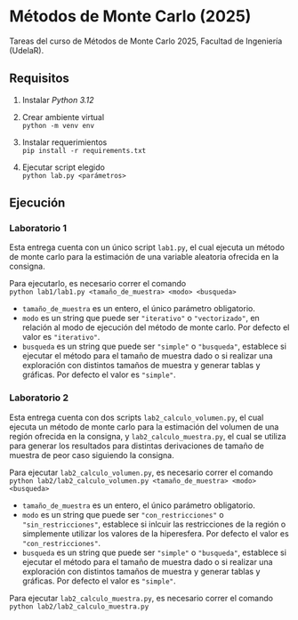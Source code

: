 # Métodos de Monte Carlo (2025)
Tareas del curso de Métodos de Monte Carlo 2025, Facultad de Ingeniería (UdelaR).

## Requisitos

1. Instalar *Python 3.12*

2. Crear ambiente virtual <br>
`python -m venv env`

3. Instalar requerimientos <br>
`pip install -r requirements.txt`

4. Ejecutar script elegido <br>
`python lab.py <parámetros>`

## Ejecución

### Laboratorio 1
Esta entrega cuenta con un único script `lab1.py`, el cual ejecuta un método de monte carlo para la estimación de una variable aleatoria ofrecida en la consigna.

Para ejecutarlo, es necesario correr el comando <br>
`python lab1/lab1.py <tamaño_de_muestra> <modo> <busqueda>` <br>
- `tamaño_de_muestra` es un entero, el único parámetro obligatorio.
- `modo` es un string que puede ser `"iterativo"` o `"vectorizado"`, en relación al modo de ejecución del método de monte carlo. Por defecto el valor es `"iterativo"`.
- `busqueda` es un string que puede ser `"simple"` o `"busqueda"`, establece si ejecutar el método para el tamaño de muestra dado o si realizar una exploración con distintos tamaños de muestra y generar tablas y gráficas. Por defecto el valor es `"simple"`.


### Laboratorio 2
Esta entrega cuenta con dos scripts `lab2_calculo_volumen.py`, el cual ejecuta un método de monte carlo para la estimación del volumen de una región ofrecida en la consigna, y `lab2_calculo_muestra.py`, el cual se utiliza para generar los resultados para distintas derivaciones de tamaño de muestra de peor caso siguiendo la consigna.

Para ejecutar `lab2_calculo_volumen.py`, es necesario correr el comando <br>
`python lab2/lab2_calculo_volumen.py <tamaño_de_muestra> <modo> <busqueda>` <br>
- `tamaño_de_muestra` es un entero, el único parámetro obligatorio.
- `modo` es un string que puede ser `"con_restricciones"` o `"sin_restricciones"`, establece si inlcuir las restricciones de la región o simplemente utilizar los valores de la hiperesfera. Por defecto el valor es `"con_restricciones"`.
- `busqueda` es un string que puede ser `"simple"` o `"busqueda"`, establece si ejecutar el método para el tamaño de muestra dado o si realizar una exploración con distintos tamaños de muestra y generar tablas y gráficas. Por defecto el valor es `"simple"`.

Para ejecutar `lab2_calculo_muestra.py`, es necesario correr el comando <br>
`python lab2/lab2_calculo_muestra.py`